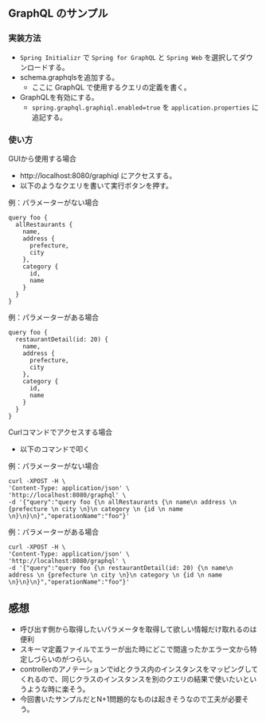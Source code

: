 ## GraphQL のサンプル

### 実装方法
- `Spring Initializr` で `Spring for GraphQL` と `Spring Web` を選択してダウンロードする。
- schema.graphqlsを追加する。  
  - ここに GraphQL で使用するクエリの定義を書く。
- GraphQLを有効にする。
  - `spring.graphql.graphiql.enabled=true` を `application.properties` に追記する。


### 使い方
GUIから使用する場合
- http://localhost:8080/graphiql にアクセスする。
- 以下のようなクエリを書いて実行ボタンを押す。

例：パラメーターがない場合
```
query foo {
  allRestaurants {
    name,
    address {
      prefecture,
      city
    },
    category {
      id,
      name
    }
  }
}
```
例：パラメーターがある場合
```
query foo {
  restaurantDetail(id: 20) {
    name,
    address {
      prefecture,
      city
    },
    category {
      id,
      name
    }
  }
}
```

Curlコマンドでアクセスする場合
- 以下のコマンドで叩く

例：パラメーターがない場合
```
curl -XPOST -H \
'Content-Type: application/json' \
'http://localhost:8080/graphql' \
-d '{"query":"query foo {\n allRestaurants {\n name\n address \n {prefecture \n city \n}\n category \n {id \n name \n}\n}\n}","operationName":"foo"}'
```

例：パラメーターがある場合
```
curl -XPOST -H \
'Content-Type: application/json' \
'http://localhost:8080/graphql' \
-d '{"query":"query foo {\n restaurantDetail(id: 20) {\n name\n address \n {prefecture \n city \n}\n category \n {id \n name \n}\n}\n}","operationName":"foo"}'
```

## 感想
- 呼び出す側から取得したいパラメータを取得して欲しい情報だけ取れるのは便利
- スキーマ定義ファイルでエラーが出た時にどこで間違ったかエラー文から特定しづらいのがつらい。
- controllerのアノテーションでidとクラス内のインスタンスをマッピングしてくれるので、同じクラスのインスタンスを別のクエリの結果で使いたいというような時に楽そう。
- 今回書いたサンプルだとN+1問題的なものは起きそうなので工夫が必要そう。
